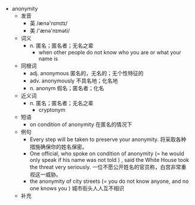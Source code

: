 - anonymity
  - 发音
    - 英 /ænə'nɪmɪtɪ/
    - 美 /'ænə'nɪməti/
  - 词义
    - n. 匿名；匿名者；无名之辈
      - when other people do not know who you are or what your name is
  - 同根词
    - adj. anonymous 匿名的，无名的；无个性特征的
    - adv. anonymously 不具名地；化名地
    - n. anonym 假名；匿名者；化名
  - 近义词
    - n. 匿名；匿名者；无名之辈
      - cryptonym
  - 短语
    - on condition of anonymity 在匿名的情况下
  - 例句
    - Every step will be taken to preserve your anonymity. 将采取各种措施确保你的姓名保密。
    - One official, who spoke on condition of anonymity (=  he would only speak if his name was not told  ) , said the White House took the threat very seriously. 一位不愿公开姓名的官员称，白宫非常重视这一威胁。
    - the anonymity of city streets (=  you do not know anyone, and no one knows you  ) 城市街头人人互不相识
  - 补充